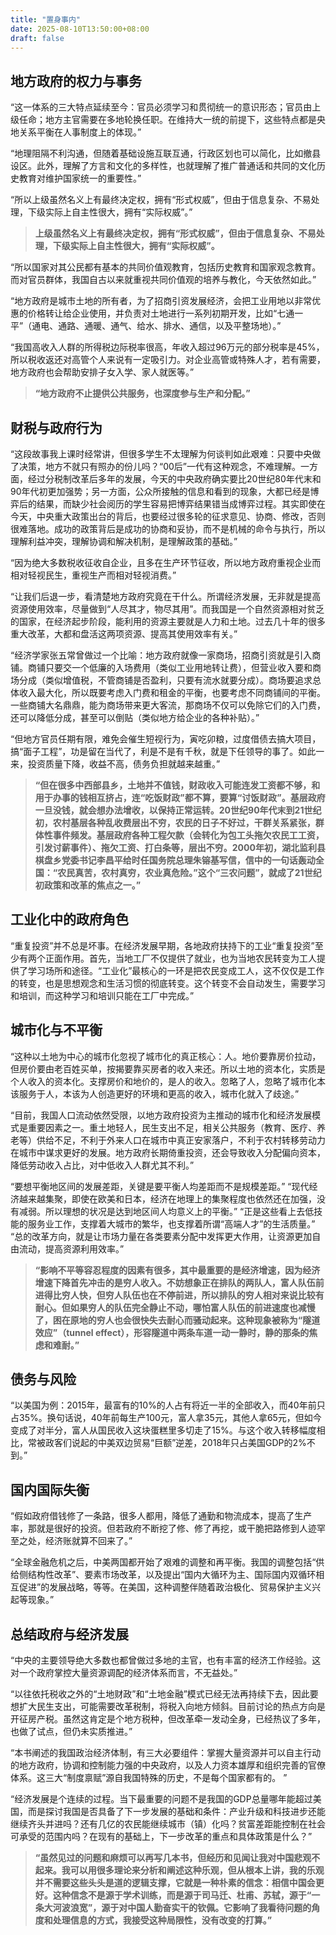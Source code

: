 ```yaml
---
title: "置身事内"
date: 2025-08-10T13:50:00+08:00
draft: false
---
```



## 地方政府的权力与事务

“这一体系的三大特点延续至今：官员必须学习和贯彻统一的意识形态；官员由上级任命；地方主官需要在多地轮换任职。在维持大一统的前提下，这些特点都是央地关系平衡在人事制度上的体现。”

“地理阻隔不利沟通，但随着基础设施互联互通，行政区划也可以简化，比如撤县设区。此外，理解了方言和文化的多样性，也就理解了推广普通话和共同的文化历史教育对维护国家统一的重要性。”

“所以上级虽然名义上有最终决定权，拥有“形式权威”，但由于信息复杂、不易处理，下级实际上自主性很大，拥有“实际权威”。”

> **上级虽然名义上有最终决定权，拥有“形式权威”，但由于信息复杂、不易处理，下级实际上自主性很大，拥有“实际权威”。**

“所以国家对其公民都有基本的共同价值观教育，包括历史教育和国家观念教育。而对官员群体，我国自古以来就重视共同价值观的培养与教化，今天依然如此。”

“地方政府是城市土地的所有者，为了招商引资发展经济，会把工业用地以非常优惠的价格转让给企业使用，并负责对土地进行一系列初期开发，比如“七通一平”（通电、通路、通暖、通气、给水、排水、通信，以及平整场地）。”

“我国高收入人群的所得税边际税率很高，年收入超过96万元的部分税率是45%，所以税收返还对高管个人来说有一定吸引力。对企业高管或特殊人才，若有需要，地方政府也会帮助安排子女入学、家人就医等。”

> **“地方政府不止提供公共服务，也深度参与生产和分配。”**

## 财税与政府行为

“这段故事我上课时经常讲，但很多学生不太理解为何谈判如此艰难：只要中央做了决策，地方不就只有照办的份儿吗？“00后”一代有这种观念，不难理解。一方面，经过分税制改革后多年的发展，今天的中央政府确实要比20世纪80年代末和90年代初更加强势；另一方面，公众所接触的信息和看到的现象，大都已经是博弈后的结果，而缺少社会阅历的学生容易把博弈结果错当成博弈过程。其实即使在今天，中央重大政策出台的背后，也要经过很多轮的征求意见、协商、修改，否则很难落地。成功的政策背后是成功的协商和妥协，而不是机械的命令与执行，所以理解利益冲突，理解协调和解决机制，是理解政策的基础。”

“因为绝大多数税收征收自企业，且多在生产环节征收，所以地方政府重视企业而相对轻视民生，重视生产而相对轻视消费。”

“让我们后退一步，看清楚地方政府究竟在干什么。所谓经济发展，无非就是提高资源使用效率，尽量做到“人尽其才，物尽其用”。而我国是一个自然资源相对贫乏的国家，在经济起步阶段，能利用的资源主要就是人力和土地。过去几十年的很多重大改革，大都和盘活这两项资源、提高其使用效率有关。”

“经济学家张五常曾做过一个比喻：地方政府就像一家商场，招商引资就是引入商铺。商铺只要交一个低廉的入场费用（类似工业用地转让费），但营业收入要和商场分成（类似增值税，不管商铺是否盈利，只要有流水就要分成）。商场要追求总体收入最大化，所以既要考虑入门费和租金的平衡，也要考虑不同商铺间的平衡。一些商铺大名鼎鼎，能为商场带来更大客流，那商场不仅可以免除它们的入门费，还可以降低分成，甚至可以倒贴（类似地方给企业的各种补贴）。”

“但地方官员任期有限，难免会催生短视行为，寅吃卯粮，过度借债去搞大项目，搞“面子工程”，功是留在当代了，利是不是有千秋，就是下任领导的事了。如此一来，投资质量下降，收益不高，债务负担就越来越重。”

> **“但在很多中西部县乡，土地并不值钱，财政收入可能连发工资都不够，和用于办事的钱相互挤占，连“吃饭财政”都不算，要算“讨饭财政”。基层政府一旦没钱，就会想办法增收，以保持正常运转。20世纪90年代末到21世纪初，农村基层各种乱收费层出不穷，农民的日子不好过，干群关系紧张，群体性事件频发。基层政府各种工程欠款（会转化为包工头拖欠农民工工资，引发讨薪事件）、拖欠工资、打白条等，层出不穷。2000年初，湖北监利县棋盘乡党委书记李昌平给时任国务院总理朱镕基写信，信中的一句话轰动全国：“农民真苦，农村真穷，农业真危险。”这个“三农问题”，就成了21世纪初政策和改革的焦点之一。”**

## 工业化中的政府角色

“重复投资”并不总是坏事。在经济发展早期，各地政府扶持下的工业“重复投资”至少有两个正面作用。首先，当地工厂不仅提供了就业，也为当地农民转变为工人提供了学习场所和途径。“工业化”最核心的一环是把农民变成工人，这不仅仅是工作的转变，也是思想观念和生活习惯的彻底转变。这个转变不会自动发生，需要学习和培训，而这种学习和培训只能在工厂中完成。”

## 城市化与不平衡

“这种以土地为中心的城市化忽视了城市化的真正核心：人。地价要靠房价拉动，但房价要由老百姓买单，按揭要靠买房者的收入来还。所以土地的资本化，实质是个人收入的资本化。支撑房价和地价的，是人的收入。忽略了人，忽略了城市化本该服务于人，本该为人创造更好的环境和更高的收入，城市化就入了歧途。”

“目前，我国人口流动依然受限，以地方政府投资为主推动的城市化和经济发展模式是重要因素之一。重土地轻人，民生支出不足，相关公共服务（教育、医疗、养老等）供给不足，不利于外来人口在城市中真正安家落户，不利于农村转移劳动力在城市中谋求更好的发展。地方政府长期倚重投资，还会导致收入分配偏向资本，降低劳动收入占比，对中低收入人群尤其不利。”

“要想平衡地区间的发展差距，关键是要平衡人均差距而不是规模差距。”
“现代经济越来越集聚，即使在欧美和日本，经济在地理上的集聚程度也依然还在加强，没有减弱。所以理想的状况是达到地区间人均意义上的平衡。”
“正是这些看上去低技能的服务业工作，支撑着大城市的繁华，也支撑着所谓“高端人才”的生活质量。”
“总的改革方向，就是让市场力量在各类要素分配中发挥更大作用，让资源更加自由流动，提高资源利用效率。”

> **“影响不平等容忍程度的因素有很多，其中最重要的是经济增速，因为经济增速下降首先冲击的是穷人收入。不妨想象正在排队的两队人，富人队伍前进得比穷人快，但穷人队伍也在不停前进，所以排队的穷人相对来说比较有耐心。但如果穷人的队伍完全静止不动，哪怕富人队伍的前进速度也减慢了，困在原地的穷人也会很快失去耐心而骚动起来。这种现象被称为“隧道效应”（tunnel effect），形容隧道中两条车道一动一静时，静的那条的焦虑和难耐。”**

## 债务与风险

“以美国为例：2015年，最富有的10%的人占有将近一半的全部收入，而40年前只占35%。换句话说，40年前每生产100元，富人拿35元，其他人拿65元，但如今变成了对半分，富人从国民收入这块蛋糕里多切走了15%。与这个收入转移幅度相比，常被政客们说起的中美双边贸易“巨额”逆差，2018年只占美国GDP的2%不到。”

## 国内国际失衡

“假如政府借钱修了一条路，很多人都用，降低了通勤和物流成本，提高了生产率，那就是很好的投资。但若政府不断挖了修、修了再挖，或干脆把路修到人迹罕至之处，经济账就算不回来了。”

“全球金融危机之后，中美两国都开始了艰难的调整和再平衡。我国的调整包括“供给侧结构性改革”、要素市场改革，以及提出“国内大循环为主、国际国内双循环相互促进”的发展战略，等等。在美国，这种调整伴随着政治极化、贸易保护主义兴起等现象。”

## 总结政府与经济发展

“中央的主要领导绝大多数也都曾做过多地的主官，也有丰富的经济工作经验。这对一个政府掌控大量资源调配的经济体系而言，不无益处。”

“以往依托税收之外的“土地财政”和“土地金融”模式已经无法再持续下去，因此要想扩大民生支出，可能需要改革税制，将税入向地方倾斜。目前讨论的热点方向是开征房产税。虽然这肯定是个地方税种，但改革牵一发动全身，已经热议了多年，也做了试点，但仍未实质推进。”

“本书阐述的我国政治经济体制，有三大必要组件：掌握大量资源并可以自主行动的地方政府，协调和控制能力强的中央政府，以及人力资本雄厚和组织完善的官僚体系。这三大“制度禀赋”源自我国特殊的历史，不是每个国家都有的。
”

“经济发展是个连续的过程。当下最重要的问题不是我国的GDP总量哪年能超过美国，而是探讨我国是否具备了下一步发展的基础和条件：产业升级和科技进步还能继续齐头并进吗？还有几亿的农民能继续城市（镇）化吗？贫富差距能控制在社会可承受的范围内吗？在现有的基础上，下一步改革的重点和具体政策是什么？”

> **“虽然见过的问题和麻烦可以再写几本书，但经历和见闻让我对中国悲观不起来。我可以用很多理论来分析和阐述这种乐观，但从根本上讲，我的乐观并不需要这些头头是道的逻辑支撑，它就是一种朴素的信念：相信中国会更好。这种信念不是源于学术训练，而是源于司马迁、杜甫、苏轼，源于“一条大河波浪宽”，源于对中国人勤奋实干的钦佩。它影响了我看待问题的角度和处理信息的方式，我接受这种局限性，没有改变的打算。”**

